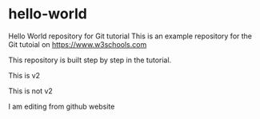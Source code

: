 # hello-world
Hello World repository for Git tutorial
This is an example repository for the Git tutoial on https://www.w3schools.com

This repository is built step by step in the tutorial.

This is v2

This is not v2

I am editing from github website
